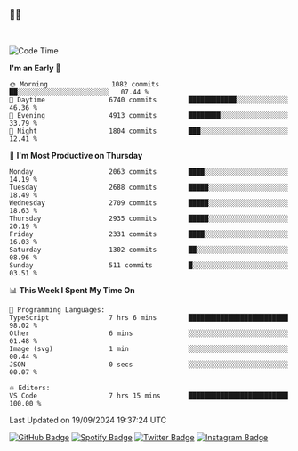 ### 🤙🍺

<!-- <a href="https://github-readme-stats.vercel.app/api?username=hzak2xx&count_private=true&show_icons=true&theme=dracula">
  <img align="center" src="https://github-readme-stats.vercel.app/api?username=hzak2xx&count_private=true&show_icons=true&theme=dracula" />
</a>
</br> -->
</br>

<!--START_SECTION:waka-->
![Code Time](http://img.shields.io/badge/Code%20Time-3%2C549%20hrs%2018%20mins-blue)

**I'm an Early 🐤** 

```text
🌞 Morning                1082 commits        ██░░░░░░░░░░░░░░░░░░░░░░░   07.44 % 
🌆 Daytime                6740 commits        ████████████░░░░░░░░░░░░░   46.36 % 
🌃 Evening                4913 commits        ████████░░░░░░░░░░░░░░░░░   33.79 % 
🌙 Night                  1804 commits        ███░░░░░░░░░░░░░░░░░░░░░░   12.41 % 
```
📅 **I'm Most Productive on Thursday** 

```text
Monday                   2063 commits        ████░░░░░░░░░░░░░░░░░░░░░   14.19 % 
Tuesday                  2688 commits        █████░░░░░░░░░░░░░░░░░░░░   18.49 % 
Wednesday                2709 commits        █████░░░░░░░░░░░░░░░░░░░░   18.63 % 
Thursday                 2935 commits        █████░░░░░░░░░░░░░░░░░░░░   20.19 % 
Friday                   2331 commits        ████░░░░░░░░░░░░░░░░░░░░░   16.03 % 
Saturday                 1302 commits        ██░░░░░░░░░░░░░░░░░░░░░░░   08.96 % 
Sunday                   511 commits         █░░░░░░░░░░░░░░░░░░░░░░░░   03.51 % 
```


📊 **This Week I Spent My Time On** 

```text
💬 Programming Languages: 
TypeScript               7 hrs 6 mins        █████████████████████████   98.02 % 
Other                    6 mins              ░░░░░░░░░░░░░░░░░░░░░░░░░   01.48 % 
Image (svg)              1 min               ░░░░░░░░░░░░░░░░░░░░░░░░░   00.44 % 
JSON                     0 secs              ░░░░░░░░░░░░░░░░░░░░░░░░░   00.07 % 

🔥 Editors: 
VS Code                  7 hrs 15 mins       █████████████████████████   100.00 % 
```


 Last Updated on 19/09/2024 19:37:24 UTC
<!--END_SECTION:waka-->

[![GitHub Badge](https://img.shields.io/badge/GitHub-100000?style=for-the-badge&logo=github&logoColor=white)](https://github.com/hzak2xx)
[![Spotify Badge](https://img.shields.io/badge/Spotify-1ED760?&style=for-the-badge&logo=spotify&logoColor=white)](https://open.spotify.com/user/uf90s6sbbh75a1mt44clkhkvf)
[![Twitter Badge](https://img.shields.io/badge/Twitter-1DA1F2?style=for-the-badge&logo=twitter&logoColor=white)](https://twitter.com/hzak2xx)
[![Instagram Badge](https://img.shields.io/badge/Instagram-E4405F?style=for-the-badge&logo=instagram&logoColor=white)](https://www.instagram.com/hzak2xx/)
